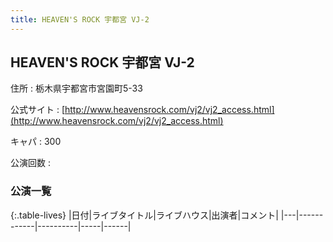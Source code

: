```yaml
---
title: HEAVEN'S ROCK 宇都宮 VJ-2
---
```

## HEAVEN'S ROCK 宇都宮 VJ-2


住所
:    栃木県宇都宮市宮園町5-33

公式サイト
:    [http://www.heavensrock.com/vj2/vj2_access.html](http://www.heavensrock.com/vj2/vj2_access.html)

キャパ
:    300

公演回数
: 


### 公演一覧

{:.table-lives}
|日付|ライブタイトル|ライブハウス|出演者|コメント|
|---|------------|----------|-----|------|
